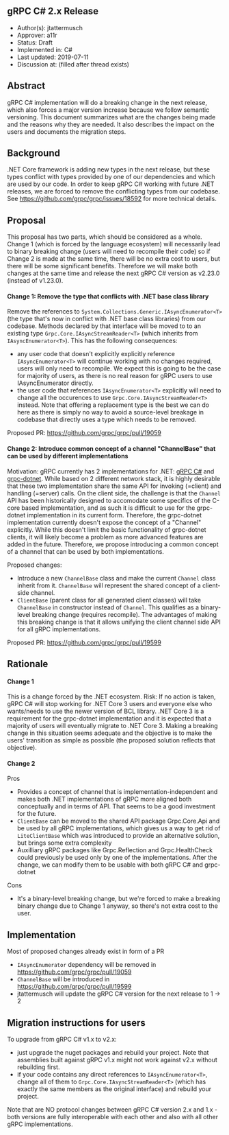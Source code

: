 gRPC C# 2.x Release 
----
* Author(s): jtattermusch
* Approver: a11r
* Status: Draft
* Implemented in: C#
* Last updated: 2019-07-11
* Discussion at: <google group thread> (filled after thread exists)

## Abstract

gRPC C# implementation will do a breaking change in the next release, which
also forces a major version increase because we follow semantic versioning.
This document summarizes what are the changes being made and the reasons why they are needed.
It also describes the impact on the users and documents the migration steps.

## Background

.NET Core framework is adding new types in the next release, but these
types conflict with types provided by one of our dependencies and which are used by our code.
In order to keep gRPC C# working with future .NET releases, we are forced to remove
the conflicting types from our codebase. See https://github.com/grpc/grpc/issues/18592
for more technical details.

## Proposal

This proposal has two parts, which should be considered as a whole. Change 1 (which is forced by the language ecosystem)
will necessarily lead to binary breaking change (users will need to recompile their code) so if Change 2
is made at the same time, there will be no extra cost to users, but there will be some significant benefits.
Therefore we will make both changes at the same time and release the next gRPC C# version as v2.23.0 (instead of v1.23.0).

#### Change 1: Remove the type that conflicts with .NET base class library

Remove the references to `System.Collections.Generic.IAsyncEnumerator<T>` (the type that's now in conflict
with .NET base class libraries) from our codebase. Methods declared by that interface will be moved to 
to an existing type `Grpc.Core.IAsyncStreamReader<T>` (which inherits from `IAsyncEnumerator<T>`).
This has the following consequences:
- any user code that doesn't explicitly explicitly reference `IAsyncEnumerator<T>` will continue working with
  no changes required, users will only need to recompile. We expect this is going to be the case for majority of users,
  as there is no real reason for gRPC users to use IAsyncEnumerator<T> directly.
- the user code that references `IAsyncEnumerator<T>` explicitly will need to change all the occurences to use `Grpc.Core.IAsyncStreamReader<T>` 
  instead. Note that offering a replacement type is the best we can do here as there is simply no way to avoid a source-level breakage in codebase that directly uses a type which needs to be removed.

Proposed PR: https://github.com/grpc/grpc/pull/19059

#### Change 2: Introduce common concept of a channel "ChannelBase" that can be used by different implementations

Motivation: gRPC currently has 2 implementations for .NET: [gRPC C#](https://github.com/grpc/grpc/tree/master/src/csharp) and [grpc-dotnet](https://github.com/grpc/grpc-dotnet). While based on 2 different network stack,
it is highly desirable that these two implementation share the same API for invoking (=client) and handling (=server) calls.
On the client side, the challenge is that the `Channel` API has been historically designed to accomodate some specifics
of the C-core based implementation, and as such it is difficult to use for the grpc-dotnet implementation in its current form. Therefore, the grpc-dotnet implementation currently doesn't expose the concept of a "Channel" explicitly. While this doesn't limit the basic functionality of grpc-dotnet clients, it will likely become a problem as more advanced features are added in the future. Therefore, we propose introducing a common concept of a channel that can be used by both implementations.

Proposed changes:
- Introduce a new `ChannelBase` class and make the current `Channel` class inherit from it. `ChannelBase` will represent the shared concept of a client-side channel.
- `ClientBase` (parent class for all generated client classes) will take `ChannelBase` in constructor instead of `Channel`.
  This qualifies as a binary-level breaking change (requires recompile).
  The advantages of making this breaking change is that it allows unifying the client channel side API for all gRPC implementations.
  
Proposed PR: https://github.com/grpc/grpc/pull/19599

## Rationale

#### Change 1

This is a change forced by the .NET ecosystem. Risk: If no action is taken, gRPC C# will stop working for .NET Core 3 users
and everyone else who wants/needs to use the newer version of BCL library. .NET Core 3 is a requirement for the grpc-dotnet implementation and it is expected that a majority of users will eventually migrate to .NET Core 3. Making a breaking change in this situation seems adequate and the objective is to make the users' transition as simple as possible (the proposed solution reflects that objective).

#### Change 2

Pros
- Provides a concept of channel that is implementation-independent and makes both .NET implementations of gRPC more aligned both conceptually and in terms of API. That seems to be a good investment for the future.
- `ClientBase` can be moved to the shared API package Grpc.Core.Api and be used by all gRPC implementations, which gives us a way to get rid of `LiteClientBase` which was introduced to provide an alternative solution, but brings some extra complexity 
- Auxilliary gRPC packages like Grpc.Reflection and Grpc.HealthCheck could previously be used only by one of the implementations. After the change, we can modify them to be usable with both gRPC C# and grpc-dotnet

Cons
- It's a binary-level breaking change, but we're forced to make a breaking binary change due to Change 1 anyway, so there's not extra cost to the user.

## Implementation

Most of proposed changes already exist in form of a PR
- `IAsyncEnumerator` dependency will be removed in https://github.com/grpc/grpc/pull/19059
- `ChannelBase` will be introduced in https://github.com/grpc/grpc/pull/19599
- jtattermusch will update the gRPC C# version for the next release to 1 -> 2

## Migration instructions for users

To upgrade from gRPC C# v1.x to v2.x:
- just upgrade the nuget packages and rebuild your project. Note that assemblies built against gRPC v1.x might not work against v2.x without rebuilding first.
- if your code contains any direct references to `IAsyncEnumerator<T>`, change all of them to `Grpc.Core.IAsyncStreamReader<T>` (which has exactly the same members as the original interface) and rebuild your project.

Note that are NO protocol changes between gRPC C# version 2.x and 1.x - both versions are fully interoperable with each other and also with all other gRPC implementations.
